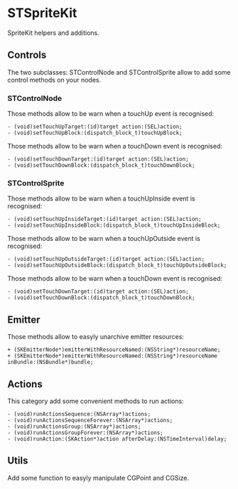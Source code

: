 STSpriteKit
===========

SpriteKit helpers and additions.


## Controls

The two subclasses: STControlNode and STControlSprite allow to add some control methods on your nodes.

### STControlNode

Those methods allow to be warn when a touchUp event is recognised:

```
- (void)setTouchUpTarget:(id)target action:(SEL)action;
- (void)setTouchUpBlock:(dispatch_block_t)touchUpBlock;
```


Those methods allow to be warn when a touchDown event is recognised:

```
- (void)setTouchDownTarget:(id)target action:(SEL)action;
- (void)setTouchDownBlock:(dispatch_block_t)touchDownBlock;
```

### STControlSprite

Those methods allow to be warn when a touchUpInside event is recognised:

```
- (void)setTouchUpInsideTarget:(id)target action:(SEL)action;
- (void)setTouchUpInsideBlock:(dispatch_block_t)touchUpInsideBlock;
```

Those methods allow to be warn when a touchUpOutside event is recognised:

```
- (void)setTouchUpOutsideTarget:(id)target action:(SEL)action;
- (void)setTouchUpOutsideBlock:(dispatch_block_t)touchUpOutsideBlock;
```

Those methods allow to be warn when a touchDown event is recognised:

```
- (void)setTouchDownTarget:(id)target action:(SEL)action;
- (void)setTouchDownBlock:(dispatch_block_t)touchDownBlock;
```

## Emitter

Those methods allow to easyly unarchive emitter resources:

```
+ (SKEmitterNode*)emitterWithResourceNamed:(NSString*)resourceName;
+ (SKEmitterNode*)emitterWithResourceNamed:(NSString*)resourceName inBundle:(NSBundle*)bundle;
```

## Actions

This category add some convenient methods to run actions:

```
- (void)runActionsSequence:(NSArray*)actions;
- (void)runActionsSequenceForever:(NSArray*)actions;
- (void)runActionsGroup:(NSArray*)actions;
- (void)runActionsGroupForever:(NSArray*)actions;
- (void)runAction:(SKAction*)action afterDelay:(NSTimeInterval)delay;
```

## Utils

Add some function to easyly manipulate CGPoint and CGSize.

